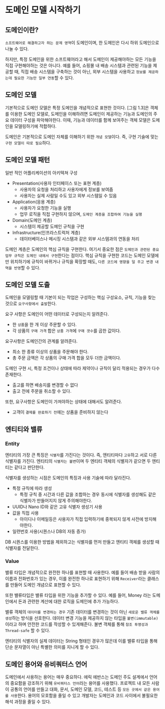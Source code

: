 # 도메인 모델 시작하기

## 도메인이란?

`소프트웨어로 해결하고자 하는 문제 영역`이 도메인이며, 한 도메인은 다시 하위 도메인으로 나눌 수 있다.

하지만, 특정 도메인을 위한 소프트웨어라고 해서 도메인이 제공해야하는 모든 기능을 직접 구현해야하는 것은 아니다.
예를 들어, 쇼핑몰 내 배송 시스템과 관련된 기능을 제공할 때, 직접 배송 시스템을 구축하는 것이 아닌,
외부 시스템을 사용하고 `정보를 제공하는데 필요한 기능만 일부 연동`할 수 있다.

## 도메인 모델

기본적으로 도메인 모델은 특정 도메인을 개념적으로 표현한 것이다.
[그림 1.3]은 객체를 이용한 도메인 모델로, 도메인을 이해하려면 도메인이 제공하는 기능과
도메인의 주요 데이터 구성을 파악해야한다.
이때, 기능과 데이터를 함께 보여주는 객체 모델은 도메인을 모델링하기에 적합하다.

도메인은 기본적으로 도메인 자체를 이해하기 위한 `개념 모델`이다.
즉, 구현 기술에 맞는 `구현 모델이 따로 필요`하다.

## 도메인 모델 패턴

일반 적인 어플리케이션의 아키텍쳐 구성

- Presentation(사용자 인터페이스 또는 표현 계층)
  - 사용자의 요청을 처리하고 사용자에게 정보를 보여줌
  - 사용자는 실제 사람일 수도 있고 외부 시스템일 수 있음
- Application(응용 계층)
  - 사용자가 요청한 기능을 실행
  - 업무 로직을 직접 구현하지 않으며, `도메인 계층을 조합하여 기능을 실행`
- Domain(도메인 계층)
  - 시스템이 제공할 도메인 규칙을 구현
- Infrastructure(인프라스트럭처 계층)
  - 데이터베이스나 메시징 시스템과 같은 외부 시스템과의 연동을 처리

도메인 계층은 도메인의 핵심 규칙을 구현한다.
여기서 중요한 점은 `도메인과 관련된 중요 업무 규칙은 도메인 내에서 구현`한다는 점이다.
핵심 규칙을 구현한 코드는 도메인 모델에만 위치하기에 규칙이 바뀌거나 규칙을 확장할 때도,
`다른 코드에 영향을 덜 주고 변경 내역을 반영`할 수 있다.

## 도메인 모델 도출

도메인을 모델링할 때 기본이 되는 작업은 구성하는 핵심 구성요소, 규칙, 기능을 찾는 것으로 `요구사항에서 출발`한다.

요구 사항은 도메인이 어떤 데이터로 구성되는지 알려준다.
- 한 `상품`을 한 개 이상 주문할 수 있다.
- 각 상품의 `구매 가격` 합은 `상품 가격`에 `구매 갯수`를 곱한 값이다.

요구사항은 도메인간의 관계를 알려준다.
- 최소 한 종류 이상의 상품을 주문해야 한다.
- 총 주문 금액은 각 상품의 구매 가격 합을 모두 더한 금액이다.

도메인 구현 시, 특정 조건이나 상태에 따라 제약이나 규칙이 달리 적용되는 경우가 다수 존재한다.
- 출고를 하면 배송지를 변경할 수 없다
- 출고 전에 주문을 취소할 수 있다.

또한, 요구사항은 도메인이 가져야하는 상태에 대해서도 알려준다.
- 고객이 `결제를 완료하기 전`에는 상품을 준비하지 않는다

## 엔티티와 밸류

### Entity

엔티티의 가장 큰 특징은 `식별자`를 가진다는 것이다. 즉, 엔티티마다 `고유`하고 서로 다른 식별자를 가진다.
엔티티의 `식별자는 불변`이며 두 엔티티 객체의 식별자가 같으면 두 엔티티는 같다고 판단한다.

식별자를 생성하는 시점은 도메인의 특징과 사용 기술에 따라 달라진다.

- 특정 규칙에 따라 생성
  - 특정 규칙 중 시간과 다른 값을 조합하는 경우 동시에 식별자를 생성해도 같은 식별자가 만들어지지 않게 주의해야한다.
- UUID나 Nano ID와 같은 고유 식별자 생성기 사용
- 값을 직접 사용
  - 아이디나 이메일등은 사용자가 직접 입력하기에 중복되지 않게 사전에 방지해야한다.
- 일련번호 사용(시퀀스나 DB의 자동 증가)

DB 시퀀스를 이용한 방법을 제외하고는 식별자를 먼저 만들고 엔티티 객체를 생성할 때 식별자를 전달한다.

### Value

밸류 타입은 개념적으로 완전한 하나를 표현할 때 사용한다.
예를 들어 배송 받을 사람의 이름과 전화번호가 있는 경우, 이를 완전한 하나로 표현하기 위해
`Receiver`라는 클래스를 만들어 도메인 개념으로 표현할 수 있다.

또한 밸류타입은 밸류 타입을 위한 기능을 추가할 수 있다.
예를 들어, Money 라는 도메인에서 돈과 관련한 계산에 대한 로직을 도메인에 추가 가능하다.

밸류 객체의 `데이터를 변경하는 경우` 기존 데이터를 변경하는 것이 아닌 `새로운 밸류 객체를 생성`하는 방식을 선호한다.
데이터 변경 기능을 제공하지 않는 타입을 `불변(immutable)`이라고 하며 안전한 코드를 작성할 수 있게해준다.
불변 객체를 통해 `참조 투명성과 Thread-safe` 할 수 있다.

엔티티의 식별자의 실제 데이터는 String 형태인 경우가 많은데 이를 밸류 타입을 통해
단순 문자열이 아닌 특별한 의미를 지니게 할 수 있다.

## 도메인 용어와 유비쿼터스 언어

도메인에서 사용하는 용어는 매우 중요하다.
에릭 에반스는 도메인 주도 설계에서 언어의 중요함을 강조하기 위해 `유비쿼터스 언어`라는 용어를 사용했다.
프로젝트 내 모든 사람이 공통의 언어를 만들고 대화, 문서, 도메인 모델, 코드, 테스트 등 `모든 곳에서 같은 용어를 사용`한다.
용어의 모호함을 줄일 수 있고 개발자는 도메인과 코드 사이에서 불필요한 해석 과정을 줄일 수 있다.
